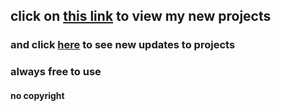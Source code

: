 ## click on [this link](https://github.com/JesseHoekema/test/pulls?q=is%3Apr+is%3Aopen+label%3A%22New+Project%22) to view my new projects
### and click [here](https://github.com/JesseHoekema/test/labels/updates) to see new updates to projects 
### always free to use
#### no copyright
